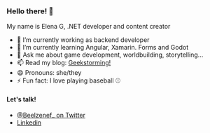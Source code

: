 ### Hello there! 👋

My name is Elena G, .NET developer and content creator

- 🔭 I’m currently working as backend developer
- 🌱 I’m currently learning Angular, Xamarin. Forms and Godot
- 💬 Ask me about game development, worldbuilding, storytelling...
- 📫 Read my blog: [Geekstorming!](https://geekstorming.wordpress.com/)
- 😄 Pronouns: she/they
- ⚡ Fun fact: I love playing baseball :baseball:

#### Let's talk!

- [@Beelzenef_ on Twitter](https://twitter.com/Beelzenef_/) 
- [Linkedin](https://www.linkedin.com/in/elena-guzman-blanco/)
